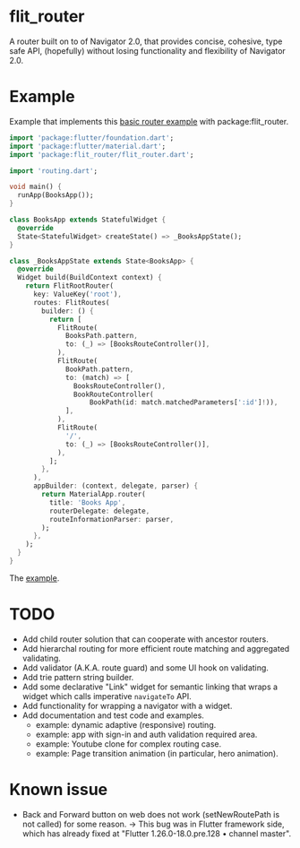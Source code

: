 # flit_router

A router built on to of Navigator 2.0, that provides concise, cohesive, type safe API, (hopefully) without losing functionality and flexibility of Navigator 2.0.

# Example

Example that implements this [basic router example](https://gist.github.com/johnpryan/430c1d3ad771c43bf249c07fa3aeef14#file-main-dart) with package:flit_router.

```dart
import 'package:flutter/foundation.dart';
import 'package:flutter/material.dart';
import 'package:flit_router/flit_router.dart';

import 'routing.dart';

void main() {
  runApp(BooksApp());
}

class BooksApp extends StatefulWidget {
  @override
  State<StatefulWidget> createState() => _BooksAppState();
}

class _BooksAppState extends State<BooksApp> {
  @override
  Widget build(BuildContext context) {
    return FlitRootRouter(
      key: ValueKey('root'),
      routes: FlitRoutes(
        builder: () {
          return [
            FlitRoute(
              BooksPath.pattern,
              to: (_) => [BooksRouteController()],
            ),
            FlitRoute(
              BookPath.pattern,
              to: (match) => [
                BooksRouteController(),
                BookRouteController(
                    BookPath(id: match.matchedParameters[':id']!)),
              ],
            ),
            FlitRoute(
              '/',
              to: (_) => [BooksRouteController()],
            ),
          ];
        },
      ),
      appBuilder: (context, delegate, parser) {
        return MaterialApp.router(
          title: 'Books App',
          routerDelegate: delegate,
          routeInformationParser: parser,
        );
      },
    );
  }
}
```

The [example](example/lib/basic2/main.dart).

# TODO

- Add child router solution that can cooperate with ancestor routers.
- Add hierarchal routing for more efficient route matching and aggregated validating.
- Add validator (A.K.A. route guard) and some UI hook on validating.
- Add trie pattern string builder.
- Add some declarative "Link" widget for semantic linking that wraps a widget which calls imperative `navigateTo` API.
- Add functionality for wrapping a navigator with a widget.
- Add documentation and test code and examples.
  - example: dynamic adaptive (responsive) routing.
  - example: app with sign-in and auth validation required area.
  - example: Youtube clone for complex routing case.
  - example: Page transition animation (in particular, hero animation).

# Known issue

- Back and Forward button on web does not work (setNewRoutePath is not called) for some reason. -> This bug was in Flutter framework side, which has already fixed at "Flutter 1.26.0-18.0.pre.128 • channel master".
